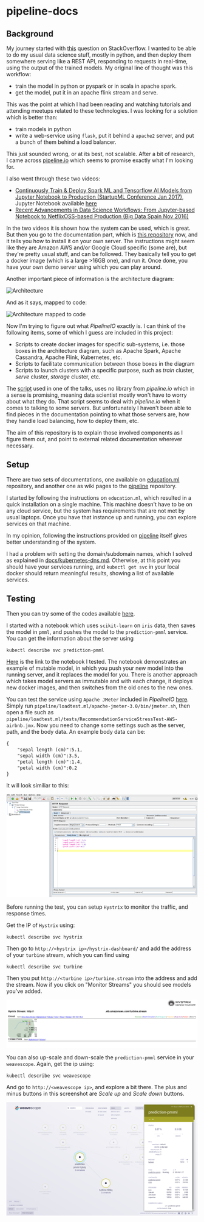 # pipeline-docs

## Background
My journey started with [this](http://stackoverflow.com/questions/42719953/how-to-develop-a-rest-api-using-an-ml-model-trained-on-apache-spark) question on StackOverflow. I wanted to be able to do my usual data science stuff, mostly in python, and then deploy them somewhere serving like a REST API, responding to requests in real-time, using the output of the trained models. My original line of thought was this workflow:
- train the model in python or pyspark or in scala in apache spark.
- get the model, put it in an apache flink stream and serve.

This was the point at which I had been reading and watching tutorials and attending meetups related to these technologies. I was looking for a solution which is better than:
- train models in python
- write a web-service using `flask`, put it behind a `apache2` server, and put a bunch of them behind a load balancer.

This just sounded wrong, or at its best, not scalable. After a bit of research, I came across [pipeline.io](https://github.com/fluxcapacitor/pipeline) which seems to promise exactly what I'm looking for.

I also went through these two videos:
* [Continuously Train & Deploy Spark ML and Tensorflow AI Models from Jupyter Notebook to Production (StartupML Conference Jan 2017)](https://www.youtube.com/embed/swiPWUxBvSc), Jupyter Notebook available [here](https://github.com/fluxcapacitor/pipeline/blob/master/jupyterhub.ml/notebooks/talks/StartupML/Jan-20-2017/SparkMLTensorflowAI-HybridCloud-ContinuousDeployment.ipynb)
* [Recent Advancements in Data Science Workflows: From Jupyter-based Notebook to NetflixOSS-based Production (Big Data Spain Nov 2016)](https://www.youtube.com/embed/QPI_RtIrO7g)

In the two videos it is shown how the system can be used, which is great. But then you go to the documentation part, which is [this repository](https://github.com/fluxcapacitor/education.ml) now, and it tells you how to install it on your own server. The instructions might seem like they are Amazon AWS and/or Google Cloud specific (some are), but they're pretty usual stuff, and can be followed. They basically tell you to get a docker image (which is a large >16GB one), and run it. Once done, you have your own demo server using which you can play around.

Another important piece of information is the architecture diagram:

![Architecture](https://camo.githubusercontent.com/c3f0ef3a99da84b0346c625601770baff5ec532d/687474703a2f2f706970656c696e652e696f2f696d616765732f6172636869746563747572652d6f766572766965772d373638783536332e706e67)

And as it says, mapped to code:

![Architecture mapped to code](https://camo.githubusercontent.com/c5e35d8b2c088776d9ec52b360fecb45e6e43224/687474703a2f2f706970656c696e652e696f2f696d616765732f6172636869746563747572652d6f766572766965772d6d61707065642d746f2d636f64652d373638783536332e706e67)

Now I'm trying to figure out what _PipelineIO_ exactly is. I can think of the following items, some of which I guess are included in this project:
- Scripts to create docker images for specific sub-systems, i.e. those boxes in the architecture diagram, such as Apache Spark, Apache Cassandra, Apache Flink, Kubernetes, etc.
- Scripts to facilitate communication between those boxes in the diagram
- Scripts to launch clusters with a specific purpose, such as _train_ cluster, _serve_ cluster, _storage_ cluster, etc.

The [script](https://github.com/fluxcapacitor/pipeline/blob/master/jupyterhub.ml/notebooks/talks/StartupML/Jan-20-2017/SparkMLTensorflowAI-HybridCloud-ContinuousDeployment.ipynb) used in one of the talks, uses no library from _pipeline.io_ which in a sense is promising, meaning data scientist mostly won't have to worry about what they do. That script seems to deal with _pipeline.io_ when it comes to talking to some servers. But unfortunately I haven't been able to find pieces in the documentation pointing to what those servers are, how they handle load balancing, how to deploy them, etc.

The aim of this repository is to explain those involved components as I figure them out, and point to external related documentation wherever necessary.

## Setup
There are two sets of documentations, one available on [education.ml](https://github.com/fluxcapacitor/education.ml) repository, and another one as wiki pages to the [pipeline](https://github.com/fluxcapacitor/pipeline/wiki/) repository.

I started by following the instructions on `education.ml`, which resulted in a quick installation on a single machine. This machine doesn't have to be on any cloud service, but the system has requirements that are not met by usual laptops. Once you have that instance up and running, you can explore services on that machine.

In my opinion, following the instructions provided on [pipeline](https://github.com/fluxcapacitor/pipeline/wiki/) itself gives better understanding of the system.

I had a problem with setting the domain/subdomain names, which I solved as explained in [docs/kubernetes-dns.md](docs/kubernetes-dns.md). Otherwise, at this point you should have your services running, and `kubectl get svc` in your local docker should return meaningful results, showing a list of available services.

## Testing

Then you can try some of the codes available [here](https://github.com/fluxcapacitor/source.ml).

I started with a notebook which uses `scikit-learn` on `iris` data, then saves the model in `pmml`, and pushes the model to the `prediction-pmml` service. You can get the information about the server using

    kubectl describe svc prediction-pmml

[Here](https://github.com/fluxcapacitor/source.ml/blob/master/jupyterhub.ml/notebooks/scikit-learn/Deploy_Scikit_Learn_Iris_DecisionTree.ipynb) is the link to the notebook I tested. The notebook demonstrates an example of mutable model, in which you push your new model into the running server, and it replaces the model for you. There is another approach which takes model servers as immutable and with each change, it deploys new docker images, and then switches from the old ones to the new ones.

You can test the service using `Apache JMeter` included in _PipelineIO_ [here](https://github.com/fluxcapacitor/pipeline/tree/master/loadtest.ml/apache-jmeter-3.0). Simply run `pipeline/loadtest.ml/apache-jmeter-3.0/bin/jmeter.sh`, then open a file such as `pipeline/loadtest.ml/tests/RecommendationServiceStressTest-AWS-airbnb.jmx`. Now you need to change some settings such as the server, path, and the body data. An example body data can be:

```
{
	"sepal length (cm)":5.1,
	"sepal width (cm)":3.5,
	"petal length (cm)":1.4,
	"petal width (cm)":0.2
}
```

It will look similiar to this:

![Apache JMeter](docs/fig/apache-jmeter-iris.png)

Before running the test, you can setup `Hystrix` to monitor the traffic, and response times.

Get the IP of `Hystrix` using:

    kubectl describe svc hystrix

Then go to `http://<hystrix ip>/hystrix-dashboard/` and add the address of your `turbine` stream, which you can find using

    kubectl describe svc turbine

Then you put `http://<turbine ip>/turbine.stream` into the address and add the stream. Now if you click on "Monitor Streams" you should see models you've added.

![Hystrix Example](docs/fig/hystrix-load.png)

You can also up-scale and down-scale the `prediction-pmml` service in your `weavescope`. Again, get the ip using:

    kubectl describe svc weavescope

And go to `http://<weavescope ip>`, and explore a bit there. The plus and minus buttons in this screenshot are _Scale up_ and _Scale down_ buttons.

![weavescope example](docs/fig/weavescope-example.png)
